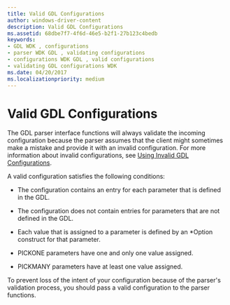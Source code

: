 ```yaml
---
title: Valid GDL Configurations
author: windows-driver-content
description: Valid GDL Configurations
ms.assetid: 68dbe7f7-4f6d-46e5-b2f1-27b123c4bedb
keywords:
- GDL WDK , configurations
- parser WDK GDL , validating configurations
- configurations WDK GDL , valid configurations
- validating GDL configurations WDK
ms.date: 04/20/2017
ms.localizationpriority: medium
---
```


# Valid GDL Configurations


The GDL parser interface functions will always validate the incoming configuration because the parser assumes that the client might sometimes make a mistake and provide it with an invalid configuration. For more information about invalid configurations, see [Using Invalid GDL Configurations](using-invalid-gdl-configurations.md).

A valid configuration satisfies the following conditions:

-   The configuration contains an entry for each parameter that is defined in the GDL.

-   The configuration does not contain entries for parameters that are not defined in the GDL.

-   Each value that is assigned to a parameter is defined by an \*Option construct for that parameter.

-   PICKONE parameters have one and only one value assigned.

-   PICKMANY parameters have at least one value assigned.

To prevent loss of the intent of your configuration because of the parser's validation process, you should pass a valid configuration to the parser functions.

 

 




